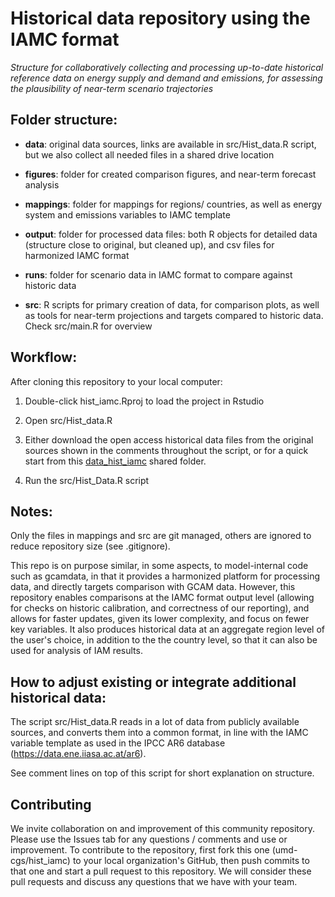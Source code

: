 # Historical data repository using the IAMC format

*Structure for collaboratively collecting and processing up-to-date historical reference data on energy supply and demand and emissions, for assessing the plausibility of near-term scenario trajectories*

## Folder structure:

- **data**: original data sources, links are available in src/Hist_data.R script, but we also collect all needed files in a shared drive location

- **figures**: folder for created comparison figures, and near-term forecast analysis

- **mappings**: folder for mappings for regions/ countries, as well as energy system and emissions variables to IAMC template

- **output**: folder for processed data files: both R objects for detailed data (structure close to original, but cleaned up), and csv files for harmonized IAMC format

- **runs**: folder for scenario data in IAMC format to compare against historic data

- **src**: R scripts for primary creation of data, for comparison plots, as well as tools for near-term projections and targets compared to historic data. Check src/main.R for overview


## Workflow:
After cloning this repository to your local computer:

1. Double-click hist_iamc.Rproj to load the project in Rstudio 

2. Open src/Hist_data.R

3. Either download the open access historical data files from the original sources shown in the comments throughout the script, or for a quick start from this [data_hist_iamc](https://drive.google.com/open?id=1mGYipWX2EEYgQzcLunJbPD8vCxFknQfK&usp=drive_fs) shared folder. 

4. Run the src/Hist_Data.R script

## Notes: 
Only the files in mappings and src are git managed, others are ignored to reduce repository size (see .gitignore).

This repo is on purpose similar, in some aspects, to model-internal code such as gcamdata, in that it provides a harmonized platform for processing data, and directly targets comparison with GCAM data. However, this repository enables comparisons at the IAMC format output level (allowing for checks on historic calibration, and correctness of our reporting), and allows for faster updates, given its lower complexity, and focus on fewer key variables. It also produces historical data at an aggregate region level of the user's choice, in addition to the the country level, so that it can also be used for analysis of IAM results.

## How to adjust existing or integrate additional historical data:
The script src/Hist_data.R reads in a lot of data from publicly available sources, and converts them into a common format, in line with the IAMC variable template as used in the IPCC AR6 database (https://data.ene.iiasa.ac.at/ar6).

See comment lines on top of this script for short explanation on structure.


## Contributing

We invite collaboration on and improvement of this community repository. Please use the Issues tab for any questions / comments and use or improvement. To contribute to the repository, first fork this one (umd-cgs/hist_iamc) to your local organization's GitHub, then push commits to that one and start a pull request to this repository. We will consider these pull requests and discuss any questions that we have with your team. 
